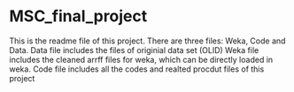 # MSC_final_project
This is the readme file of this project.
There are three files: Weka, Code and Data.
Data file includes the files of originial data set (OLID)
Weka file includes the cleaned arrff files for weka, which can be directly loaded in weka.
Code file includes all the codes and realted procdut files of this project
